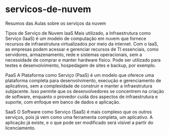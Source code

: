 # servicos-de-nuvem

Resumos das Aulas sobre os serviços da nuvem 

Tipos de Serviço de Nuvem
IaaS Mais utilizado, a Infraestrutura como Serviço (IaaS) é um modelo de computação em nuvem que fornece recursos de infraestrutura virtualizados por meio da internet. Com o IaaS, as empresas podem acessar e gerenciar recursos de TI essenciais, como servidores, armazenamento, rede e sistemas operacionais, sem a necessidade de comprar e manter hardware físico. Pode ser utilizado para testes e desenvolvimento, hospedagem de sites e backup, por exemplo.

PaaS A Plataforma como Serviço (PaaS) é um modelo que oferece uma plataforma completa para desenvolvimento, execução e gerenciamento de aplicativos, sem a complexidade de construir e manter a infraestrutura subjacente. Isso permite que os desenvolvedores se concentrem na criação de software, enquanto o provedor cuida dos aspectos de infraestrutura e suporte, com enfoque em banco de dados e aplicação.

SaaS O Software como Serviço (SaaS) é mais complexo que os outros serviços, pois já vem como uma ferramenta completa, um aplicativo. A aplicação já existe, e o que pode ser modificado será visível a partir do licenciamento.
